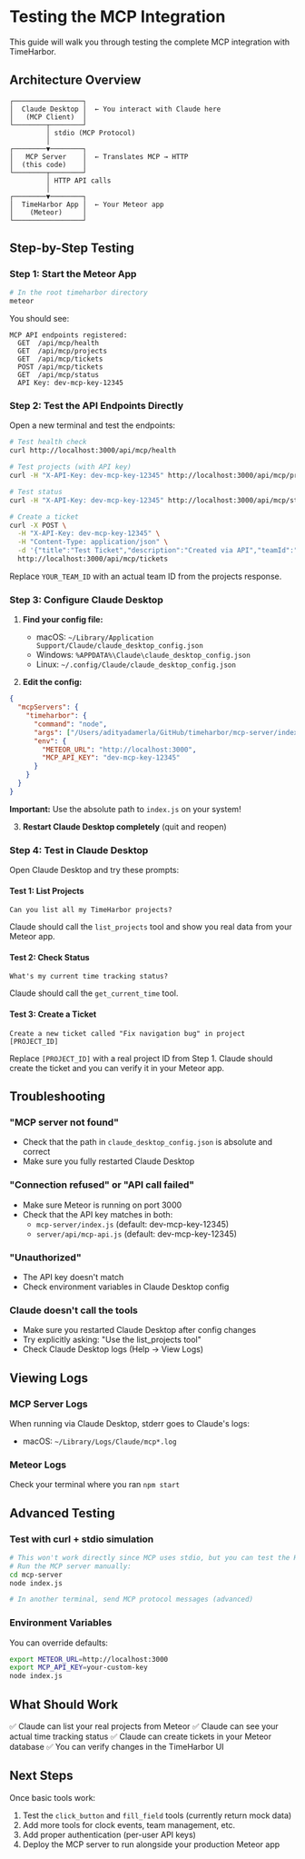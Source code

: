 # Testing the MCP Integration

This guide will walk you through testing the complete MCP integration with TimeHarbor.

## Architecture Overview

```
┌─────────────────┐
│  Claude Desktop │  ← You interact with Claude here
│   (MCP Client)  │
└────────┬────────┘
         │ stdio (MCP Protocol)
         │
┌────────▼────────┐
│   MCP Server    │  ← Translates MCP → HTTP
│  (this code)    │
└────────┬────────┘
         │ HTTP API calls
         │
┌────────▼────────┐
│  TimeHarbor App │  ← Your Meteor app
│    (Meteor)     │
└─────────────────┘
```

## Step-by-Step Testing

### Step 1: Start the Meteor App

```bash
# In the root timeharbor directory
meteor
```

You should see:
```
MCP API endpoints registered:
  GET  /api/mcp/health
  GET  /api/mcp/projects
  GET  /api/mcp/tickets
  POST /api/mcp/tickets
  GET  /api/mcp/status
  API Key: dev-mcp-key-12345
```

### Step 2: Test the API Endpoints Directly

Open a new terminal and test the endpoints:

```bash
# Test health check
curl http://localhost:3000/api/mcp/health

# Test projects (with API key)
curl -H "X-API-Key: dev-mcp-key-12345" http://localhost:3000/api/mcp/projects

# Test status
curl -H "X-API-Key: dev-mcp-key-12345" http://localhost:3000/api/mcp/status

# Create a ticket
curl -X POST \
  -H "X-API-Key: dev-mcp-key-12345" \
  -H "Content-Type: application/json" \
  -d '{"title":"Test Ticket","description":"Created via API","teamId":"YOUR_TEAM_ID"}' \
  http://localhost:3000/api/mcp/tickets
```

Replace `YOUR_TEAM_ID` with an actual team ID from the projects response.

### Step 3: Configure Claude Desktop

1. **Find your config file:**
   - macOS: `~/Library/Application Support/Claude/claude_desktop_config.json`
   - Windows: `%APPDATA%\Claude\claude_desktop_config.json`
   - Linux: `~/.config/Claude/claude_desktop_config.json`

2. **Edit the config:**
```json
{
  "mcpServers": {
    "timeharbor": {
      "command": "node",
      "args": ["/Users/adityadamerla/GitHub/timeharbor/mcp-server/index.js"],
      "env": {
        "METEOR_URL": "http://localhost:3000",
        "MCP_API_KEY": "dev-mcp-key-12345"
      }
    }
  }
}
```

**Important:** Use the absolute path to `index.js` on your system!

3. **Restart Claude Desktop completely** (quit and reopen)

### Step 4: Test in Claude Desktop

Open Claude Desktop and try these prompts:

#### Test 1: List Projects
```
Can you list all my TimeHarbor projects?
```

Claude should call the `list_projects` tool and show you real data from your Meteor app.

#### Test 2: Check Status
```
What's my current time tracking status?
```

Claude should call the `get_current_time` tool.

#### Test 3: Create a Ticket
```
Create a new ticket called "Fix navigation bug" in project [PROJECT_ID]
```

Replace `[PROJECT_ID]` with a real project ID from Step 1. Claude should create the ticket and you can verify it in your Meteor app.

## Troubleshooting

### "MCP server not found"
- Check that the path in `claude_desktop_config.json` is absolute and correct
- Make sure you fully restarted Claude Desktop

### "Connection refused" or "API call failed"
- Make sure Meteor is running on port 3000
- Check that the API key matches in both:
  - `mcp-server/index.js` (default: dev-mcp-key-12345)
  - `server/api/mcp-api.js` (default: dev-mcp-key-12345)

### "Unauthorized"
- The API key doesn't match
- Check environment variables in Claude Desktop config

### Claude doesn't call the tools
- Make sure you restarted Claude Desktop after config changes
- Try explicitly asking: "Use the list_projects tool"
- Check Claude Desktop logs (Help → View Logs)

## Viewing Logs

### MCP Server Logs
When running via Claude Desktop, stderr goes to Claude's logs:
- macOS: `~/Library/Logs/Claude/mcp*.log`

### Meteor Logs
Check your terminal where you ran `npm start`

## Advanced Testing

### Test with curl + stdio simulation
```bash
# This won't work directly since MCP uses stdio, but you can test the HTTP API
# Run the MCP server manually:
cd mcp-server
node index.js

# In another terminal, send MCP protocol messages (advanced)
```

### Environment Variables
You can override defaults:

```bash
export METEOR_URL=http://localhost:3000
export MCP_API_KEY=your-custom-key
node index.js
```

## What Should Work

✅ Claude can list your real projects from Meteor
✅ Claude can see your actual time tracking status
✅ Claude can create tickets in your Meteor database
✅ You can verify changes in the TimeHarbor UI

## Next Steps

Once basic tools work:
1. Test the `click_button` and `fill_field` tools (currently return mock data)
2. Add more tools for clock events, team management, etc.
3. Add proper authentication (per-user API keys)
4. Deploy the MCP server to run alongside your production Meteor app
